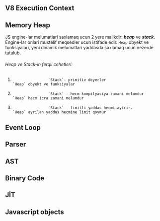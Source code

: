 ## V8 Execution Context
## Memory Heap
JS engine-lar melumatlari saxlamaq ucun  2 yere malikdir: ***heap*** ve ***stack***.
Engine-lar onlari muxtelif meqsedler ucun istifade edir.
[](https://felixgerschau.com/static/b452488bd7eeac0405c48f164da6280d/5a190/stack-heap-pointers.png)
`Heap` obyekt ve funksiyalari, yeni dinamik melumatlari yaddasda saxlamaq ucun nezerde tutulub.
###### *Heap* ve *Stack*-in ferqli cehetleri:

1.                     `Stack`- primitiv deyerler                               `Heap` obyekt ve funksiyalar      
2.                     `Stack` - hecm kompilyasiya zamani melumdur              `Heap` hecm icra zamani melumdur   
3.                     `Stack` - limitli yaddas hecmi ayirir.                   `Heap` ayrilan yaddas hecmine limit qoymur

## Event Loop
## Parser
## AST
## Binary Code
## JİT
## Javascript objects